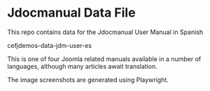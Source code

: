 # Jdocmanual Data File

This repo contains data for the Jdocmanual User Manual in Spanish

cefjdemos-data-jdm-user-es

This is one of four Joomla related manuals available in a number of
languages, although many articles await translation.

The image screenshots are generated using Playwright.
